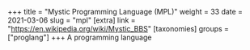 +++
title = "Mystic Programming Language (MPL)"
weight = 33
date = 2021-03-06
slug = "mpl"
[extra]
link = "https://en.wikipedia.org/wiki/Mystic_BBS"
[taxonomies]
groups = ["proglang"]
+++
A programming language

